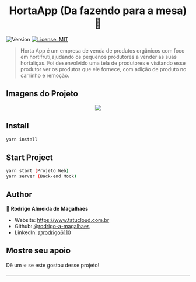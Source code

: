 <h1 align="center">HortaApp (Da fazendo para a mesa) 👋</h1>
<p>
  <img alt="Version" src="https://img.shields.io/badge/version-1.0.0-blue.svg?cacheSeconds=2592000" />
  <a href="#" target="_blank">
    <img alt="License: MIT" src="https://img.shields.io/badge/License-MIT-yellow.svg" />
  </a>
</p>

> Horta App é um empresa de venda de produtos orgânicos com foco em hortifruti,ajudando os pequenos produtores a vender as suas hortaliças. Foi desenvolvido uma tela de produtores e visitando esse produtor ver os produtos que ele fornece, com adição de produto no carrinho e remoção.

## Imagens do Projeto
<p align="center">
  <img src="https://github.com/rodrigo-a-magalhaes/desafio-02-componentizando-a-aplicacao/blob/main/github/Horta-App.gif?raw=true">
</p>

## Install

```sh
yarn install
```

## Start Project

```sh
yarn start (Projeto Web)
yarn server (Back-end Mock)
```

## Author

👤 **Rodrigo Almeida de Magalhaes**

* Website: https://www.tatucloud.com.br
* Github: [@rodrigo-a-magalhaes](https://github.com/rodrigo-a-magalhaes)
* LinkedIn: [@rodrigo6110](https://linkedin.com/in/rodrigo6110)

## Mostre seu apoio

Dê um ⭐️ se este gostou desse projeto!

***
